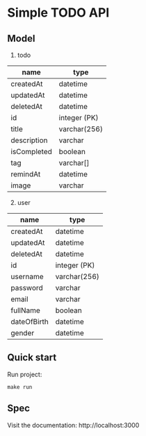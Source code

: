 # Simple TODO API

## Model

1. todo

| name        | type         |
| ----------- | ------------ |
| createdAt   | datetime     |
| updatedAt   | datetime     |
| deletedAt   | datetime     |
| id          | integer (PK) |
| title       | varchar(256) |
| description | varchar      |
| isCompleted | boolean      |
| tag         | varchar[]    |
| remindAt    | datetime     |
| image       | varchar      |

2. user

| name        | type         |
| ----------- | ------------ |
| createdAt   | datetime     |
| updatedAt   | datetime     |
| deletedAt   | datetime     |
| id          | integer (PK) |
| username    | varchar(256) |
| password    | varchar      |
| email       | varchar      |
| fullName    | boolean      |
| dateOfBirth | datetime     |
| gender      | datetime     |

## Quick start

Run project:

```
make run
```

## Spec

Visit the documentation: http://localhost:3000

